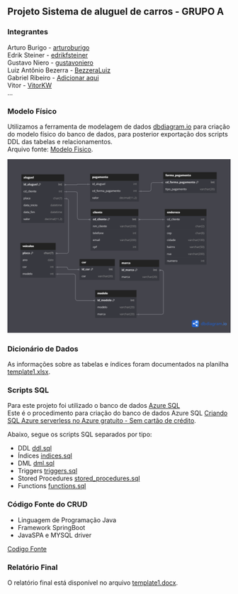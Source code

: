 ## Projeto Sistema de aluguel de carros - GRUPO A

### Integrantes
Arturo Burigo - [arturoburigo](https://github.com/arturoburigo)<br>
Edrik Steiner - [edrikfsteiner](https://github.com/edrikfsteiner)<br>
Gustavo Niero - [gustavoniero](https://github.com/gustavoniero)<br>
Luiz Antônio Bezerra - [BezzeraLuiz](https://github.com/BezerraLuiz)<br>
Gabriel Ribeiro - [Adicionar aqui](https://github.com/BezerraLuiz)<br>
Vitor - [VitorKW](https://github.com/VitorKW)<br>
...

### Modelo Físico
Utilizamos a ferramenta de modelagem de dados [dbdiagram.io](https://dbdiagram.io/) para criação do modelo físico do banco de dados, para posterior exportação dos scripts DDL das tabelas e relacionamentos.<br>
Arquivo fonte: [Modelo Fisico](https://dbdiagram.io/d/trabalho-banco-6668ca856bc9d447b1724f8d).<br>


![image](Modelo_Fisico/Modelo_Fisico.png)
  
### Dicionário de Dados
As informações sobre as tabelas e índices foram documentados na planilha [template1.xlsx](dicionario_dados/template1.xlsx).

### Scripts SQL
Para este projeto foi utilizado o banco de dados [Azure SQL](https://azure.microsoft.com/pt-br/products/azure-sql/database) <br>
Este é o procedimento para criação do banco de dados Azure SQL [Criando SQL Azure serverless no Azure gratuito - Sem cartão de crédito](https://github.com/jlsilva01/sql-azure-satc).

Abaixo, segue os scripts SQL separados por tipo:
+ DDL [ddl.sql](scripts_sql/ddl.sql)
+ Índices [indices.sql](scripts_sql/indices.sql)
+ DML [dml.sql](scripts_sql/dml.sql)
+ Triggers [triggers.sql](scripts_sql/triggers.sql)
+ Stored Procedures [stored_procedures.sql](scripts_sql/stored_procedures.sql)
+ Functions [functions.sql](scripts_sql/functions.sql)

### Código Fonte do CRUD
- Linguagem de Programação Java<br>
- Framework SpringBoot
- JavaSPA e MYSQL driver

[Codigo Fonte](fonte/)

### Relatório Final
O relatório final está disponível no arquivo [template1.docx](relatorio/template1.docx).
